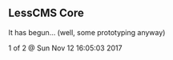 LessCMS Core
------------

It has begun... (well, some prototyping anyway)

1 of 2 @ Sun Nov 12 16:05:03 2017
